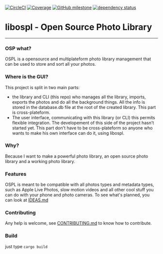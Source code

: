 [![CircleCI](https://circleci.com/gh/libospl/libospl.svg?style=shield)](https://app.circleci.com/pipelines/github/libospl/libospl)
[![Coverage](https://codecov.io/gh/libospl/libospl/branch/main/graph/badge.svg?token=53EckTgSg7)](https://codecov.io/gh/libospl/libospl)
[![GitHub milestone](https://img.shields.io/github/milestones/progress-percent/libospl/libospl/1)](https://github.com/libospl/libospl/milestones)
[![dependency status](https://deps.rs/repo/github/libospl/libospl/status.svg)](https://deps.rs/repo/github/libospl/libospl)
# libospl - Open Source Photo Library
----------------------------------------
### OSP what?
OSPL is a opensource and multiplateform photo library management that can be used to store and sort all your photos.

### Where is the GUI?
This project is split in two main parts:

* the library and CLI (this repo) who manages all the library, imports, exports the photos and do all the background things. All the info is stored in the database.db file at the root of the created library. This part is cross-plateform.
* The user interface, communicating with this library (or CLI) this permits flexible integration. The developement of this side of the project hasn't started yet. This part don't have to be cross-plateform so anyone who wants to make his own interface can do it, using libospl.

### Why?
Because I want to make a powerful photo library, an open source photo library and a working photo library.

### Features
OSPL is meant to be compatible with all photos types and metadata types, such as Apple Live Photos, slow motion videos and all other cool stuff you can do with your phone and photo cameras.
To see what's planned, you can look at [IDEAS.md](IDEAS.md)


### Contributing
Any help is welcome, see [CONTRIBUTING.md](CONTRIBUTING.md) to know how to contribute.


### Build
just type `cargo build`

